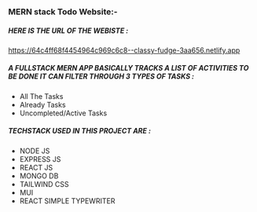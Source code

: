 ### MERN stack Todo Website:-

##### HERE IS THE URL OF THE WEBISTE :
https://64c4ff68f4454964c969c6c8--classy-fudge-3aa656.netlify.app

##### A FULLSTACK MERN APP BASICALLY TRACKS A LIST OF ACTIVITIES TO BE DONE IT CAN FILTER THROUGH 3 TYPES OF TASKS :
- All The Tasks
- Already Tasks
- Uncompleted/Active Tasks

 ##### TECHSTACK USED IN THIS PROJECT ARE :
 - NODE JS
 - EXPRESS JS
 - REACT JS
 - MONGO DB
 - TAILWIND CSS
 - MUI
 - REACT SIMPLE TYPEWRITER

   
   
